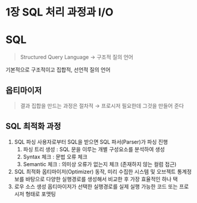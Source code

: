 # 1장 SQL 처리 과정과 I/O

# SQL

> Structured Query Language → 구조적 질의 언어
>

기본적으로 구조적이고 집합적, 선언적 질의 언어

## 옵티마이저

> 결과 집합을 만드는 과정은 절차적 → 프로시저 필요한데 그것을 만들어 준다
>

## SQL 최적화 과정

1. SQL 파싱
   사용자로부터 SQL을 받으면 SQL 파서(Parser)가  파싱 진행
    1. 파싱 트리 생성 :  SQL 문을 이루는 개별 구성요소를 분석하여 생성
    2. Syntax 체크 :  문법 오류 체크
    3. Semantic 체크 : 의미상 오류가 없는지 체크 (존재하지 않는 컬럼 접근)
2. SQL 최적화
   옵티마이저(Optimizer) 동작, 미리 수집한 시스템 및 오브젝트 통계정보를 바탕으로
   다양한 실행경로를 생성해서 비교한 후 가장 효율적인 하나 택
3. 로우 소스 생성
   옵티마이저가 선택한 실행경로를 실제 실행 가능한 코드 또는 프로시저 형태로 포맷팅